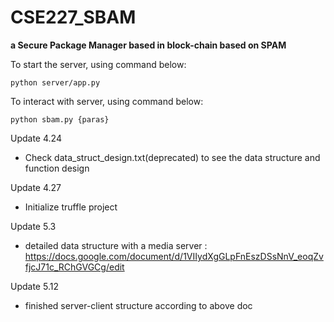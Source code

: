# CSE227_SBAM

**a Secure Package Manager based in block-chain based on SPAM**

To start the server, using command below:

```
python server/app.py
```

To interact with server, using command below:

```
python sbam.py {paras}
```


Update 4.24

* Check data_struct_design.txt(deprecated) to see the data structure and function design

Update 4.27

* Initialize truffle project

Update 5.3
* detailed data structure with a media server : https://docs.google.com/document/d/1VIIydXgGLpFnEszDSsNnV_eoqZvfjcJ71c_RChGVGCg/edit

Update 5.12
* finished server-client structure according to above doc
